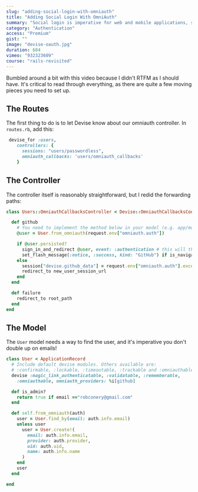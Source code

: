 ```yaml
---
slug: "adding-social-login-with-omniauth"
title: "Adding Social Login With OmniAuth"
summary: "Social login is imperative for web and mobile applications, so we're going to plug in OmniAuth, allowing our users to authenticate with Google and GitHub."
category: "Authentication"
access: "Premium"
gist: ""
image: "devise-oauth.jpg"
duration: 684
vimeo: "932323609"
course: "rails-revisited"
---
```


Bumbled around a bit with this video because I didn't RTFM as I should have. It's critical to read through everything, as there are quite a few moving pieces you need to set up.

## The Routes

The first thing to do is to let Devise know about our omniauth controller. In `routes.rb`, add this:

```ruby
 devise_for :users,
    controllers: {
      sessions: "users/passwordless",
      omniauth_callbacks: 'users/omniauth_callbacks'
    }
```

## The Controller

The controller itself is reasonably straightforward, but I redid the forwarding paths:

```ruby
class Users::OmniauthCallbacksController < Devise::OmniauthCallbacksController

  def github
    # You need to implement the method below in your model (e.g. app/models/user.rb)
    @user = User.from_omniauth(request.env["omniauth.auth"])

    if @user.persisted?
      sign_in_and_redirect @user, event: :authentication # this will throw if @user is not activated
      set_flash_message(:notice, :success, kind: "GitHub") if is_navigational_format?
    else
      session["devise.github_data"] = request.env["omniauth.auth"].except(:extra) # Removing extra as it can overflow some session stores
      redirect_to new_user_session_url
    end
  end

  def failure
    redirect_to root_path
  end
end
```

## The Model

The `User` model needs a way to find the user, and it's imperative you don't double up on emails!

```ruby
class User < ApplicationRecord
  # Include default devise modules. Others available are:
  # :confirmable, :lockable, :timeoutable, :trackable and :omniauthable
  devise :magic_link_authenticatable, :validatable, :rememberable,
    :omniauthable, omniauth_providers: %i[github]

  def is_admin?
    return true if email =="robconery@gmail.com"
  end

  def self.from_omniauth(auth)
    user = User.find_by(email: auth.info.email)
    unless user
      user = User.create!(
        email: auth.info.email,
        provider: auth.provider,
        uid: auth.uid,
        name: auth.info.name
      )
    end
    user
  end

end
```
